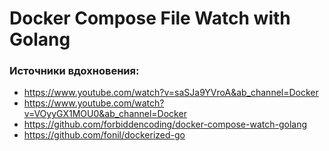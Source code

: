 # Docker Compose File Watch with Golang

### Источники вдохновения:
- https://www.youtube.com/watch?v=saSJa9YVroA&ab_channel=Docker
- https://www.youtube.com/watch?v=VOyyGX1MOU0&ab_channel=Docker
- https://github.com/forbiddencoding/docker-compose-watch-golang
- https://github.com/fonil/dockerized-go
